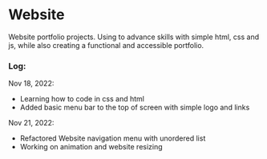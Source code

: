 # Website

Website portfolio projects. Using to advance skills with simple html, css and js, while also creating a functional and accessible portfolio. 


### Log:

Nov 18, 2022: 
- Learning how to code in css and html
- Added basic menu bar to the top of screen with simple logo and links


Nov 21, 2022: 
- Refactored Website navigation menu with unordered list
- Working on animation and website resizing
